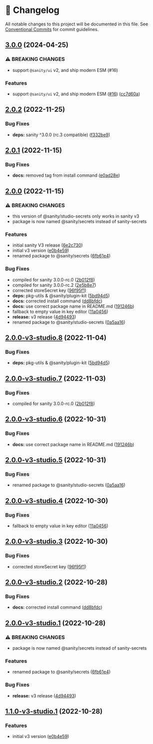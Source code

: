 <!-- markdownlint-disable --><!-- textlint-disable -->

# 📓 Changelog

All notable changes to this project will be documented in this file. See
[Conventional Commits](https://conventionalcommits.org) for commit guidelines.

## [3.0.0](https://github.com/sanity-io/sanity-studio-secrets/compare/v2.0.2...v3.0.0) (2024-04-25)

### ⚠ BREAKING CHANGES

- support `@sanity/ui` v2, and ship modern ESM (#16)

### Features

- support `@sanity/ui` v2, and ship modern ESM ([#16](https://github.com/sanity-io/sanity-studio-secrets/issues/16)) ([cc7d60a](https://github.com/sanity-io/sanity-studio-secrets/commit/cc7d60abc959cc46d18d0e1b8cbddb3bf22e776e))

## [2.0.2](https://github.com/sanity-io/sanity-studio-secrets/compare/v2.0.1...v2.0.2) (2022-11-25)

### Bug Fixes

- **deps:** sanity ^3.0.0 (rc.3 compatible) ([f332be9](https://github.com/sanity-io/sanity-studio-secrets/commit/f332be965b008a9a8872666f6f89585d73fcad44))

## [2.0.1](https://github.com/sanity-io/sanity-studio-secrets/compare/v2.0.0...v2.0.1) (2022-11-15)

### Bug Fixes

- **docs:** removed tag from install command ([e0ad28e](https://github.com/sanity-io/sanity-studio-secrets/commit/e0ad28e200fd10dcb142b36a0abaf42447b5e0c1))

## [2.0.0](https://github.com/sanity-io/sanity-studio-secrets/compare/v1.0.0...v2.0.0) (2022-11-15)

### ⚠ BREAKING CHANGES

- this version of @sanity/studio-secrets only works in sanity v3
- package is now named @sanity/secrets instead of sanity-secrets

### Features

- initial sanity V3 release ([6e2c730](https://github.com/sanity-io/sanity-studio-secrets/commit/6e2c730d4ed3d8f69cecf7f14a879d4dee55f750))
- initial v3 version ([e0b4e59](https://github.com/sanity-io/sanity-studio-secrets/commit/e0b4e59ea64de8b993cb4272d064a382341f6c76))
- renamed package to @sanity/secrets ([6fb61e4](https://github.com/sanity-io/sanity-studio-secrets/commit/6fb61e45610d72976e1aefe5ed08d7141f7884ea))

### Bug Fixes

- compiled for sanity 3.0.0-rc.0 ([2b012f8](https://github.com/sanity-io/sanity-studio-secrets/commit/2b012f8c33a4bd14296c2038f55c1b4898434617))
- compiled for sanity 3.0.0-rc.2 ([2e5b8e7](https://github.com/sanity-io/sanity-studio-secrets/commit/2e5b8e7c39328346d3dbcefefacf8eb1ebf52315))
- corrected storeSecret key ([96f95f1](https://github.com/sanity-io/sanity-studio-secrets/commit/96f95f1c6f23f2f977f53b1827262cdd9a2ef1e1))
- **deps:** pkg-utils & @sanity/plugin-kit ([5bd94d5](https://github.com/sanity-io/sanity-studio-secrets/commit/5bd94d55b9369044e7a841d6300021af2f3fa7ca))
- **docs:** corrected install command ([dd8bfdc](https://github.com/sanity-io/sanity-studio-secrets/commit/dd8bfdcf219f0b1680524f7cc7b71ecdaffcc84c))
- **docs:** use correct package name in README.md ([191246b](https://github.com/sanity-io/sanity-studio-secrets/commit/191246b76eea70a11f97e5f29f08f514ac8eb4c1))
- fallback to empty value in key editor ([11a0456](https://github.com/sanity-io/sanity-studio-secrets/commit/11a0456f61b683deb8b3608cab443a50f0babbb2))
- **release:** v3 release ([4d94493](https://github.com/sanity-io/sanity-studio-secrets/commit/4d944930b33b9b4aa16a124c948a2224550395f2))
- renamed package to @sanity/studio-secrets ([0a5aa16](https://github.com/sanity-io/sanity-studio-secrets/commit/0a5aa16d19ec2f3962a9b757af3c011fdcd3b3e5))

## [2.0.0-v3-studio.8](https://github.com/sanity-io/sanity-studio-secrets/compare/v2.0.0-v3-studio.7...v2.0.0-v3-studio.8) (2022-11-04)

### Bug Fixes

- **deps:** pkg-utils & @sanity/plugin-kit ([5bd94d5](https://github.com/sanity-io/sanity-studio-secrets/commit/5bd94d55b9369044e7a841d6300021af2f3fa7ca))

## [2.0.0-v3-studio.7](https://github.com/sanity-io/sanity-studio-secrets/compare/v2.0.0-v3-studio.6...v2.0.0-v3-studio.7) (2022-11-03)

### Bug Fixes

- compiled for sanity 3.0.0-rc.0 ([2b012f8](https://github.com/sanity-io/sanity-studio-secrets/commit/2b012f8c33a4bd14296c2038f55c1b4898434617))

## [2.0.0-v3-studio.6](https://github.com/sanity-io/sanity-studio-secrets/compare/v2.0.0-v3-studio.5...v2.0.0-v3-studio.6) (2022-10-31)

### Bug Fixes

- **docs:** use correct package name in README.md ([191246b](https://github.com/sanity-io/sanity-studio-secrets/commit/191246b76eea70a11f97e5f29f08f514ac8eb4c1))

## [2.0.0-v3-studio.5](https://github.com/sanity-io/sanity-studio-secrets/compare/v2.0.0-v3-studio.4...v2.0.0-v3-studio.5) (2022-10-31)

### Bug Fixes

- renamed package to @sanity/studio-secrets ([0a5aa16](https://github.com/sanity-io/sanity-studio-secrets/commit/0a5aa16d19ec2f3962a9b757af3c011fdcd3b3e5))

## [2.0.0-v3-studio.4](https://github.com/sanity-io/sanity-studio-secrets/compare/v2.0.0-v3-studio.3...v2.0.0-v3-studio.4) (2022-10-30)

### Bug Fixes

- fallback to empty value in key editor ([11a0456](https://github.com/sanity-io/sanity-studio-secrets/commit/11a0456f61b683deb8b3608cab443a50f0babbb2))

## [2.0.0-v3-studio.3](https://github.com/sanity-io/sanity-studio-secrets/compare/v2.0.0-v3-studio.2...v2.0.0-v3-studio.3) (2022-10-30)

### Bug Fixes

- corrected storeSecret key ([96f95f1](https://github.com/sanity-io/sanity-studio-secrets/commit/96f95f1c6f23f2f977f53b1827262cdd9a2ef1e1))

## [2.0.0-v3-studio.2](https://github.com/sanity-io/sanity-studio-secrets/compare/v2.0.0-v3-studio.1...v2.0.0-v3-studio.2) (2022-10-28)

### Bug Fixes

- **docs:** corrected install command ([dd8bfdc](https://github.com/sanity-io/sanity-studio-secrets/commit/dd8bfdcf219f0b1680524f7cc7b71ecdaffcc84c))

## [2.0.0-v3-studio.1](https://github.com/sanity-io/sanity-studio-secrets/compare/v1.1.0-v3-studio.1...v2.0.0-v3-studio.1) (2022-10-28)

### ⚠ BREAKING CHANGES

- package is now named @sanity/secrets instead of sanity-secrets

### Features

- renamed package to @sanity/secrets ([6fb61e4](https://github.com/sanity-io/sanity-studio-secrets/commit/6fb61e45610d72976e1aefe5ed08d7141f7884ea))

### Bug Fixes

- **release:** v3 release ([4d94493](https://github.com/sanity-io/sanity-studio-secrets/commit/4d944930b33b9b4aa16a124c948a2224550395f2))

## [1.1.0-v3-studio.1](https://github.com/sanity-io/sanity-studio-secrets/compare/v1.0.0...v1.1.0-v3-studio.1) (2022-10-28)

### Features

- initial v3 version ([e0b4e59](https://github.com/sanity-io/sanity-studio-secrets/commit/e0b4e59ea64de8b993cb4272d064a382341f6c76))
